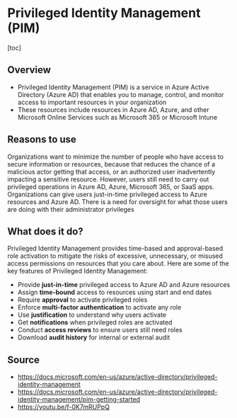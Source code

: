 # Privileged Identity Management (PIM)

[toc]

## Overview

- Privileged Identity Management (PIM) is a service in Azure Active  Directory (Azure AD) that enables you to manage, control, and monitor  access to important resources in your organization
- These resources  include resources in Azure AD, Azure, and other Microsoft Online  Services such as Microsoft 365 or Microsoft Intune



## Reasons to use

Organizations want to minimize the number of people who have access  to secure information or resources, because that reduces the chance of a malicious actor getting that access, or an authorized user  inadvertently impacting a sensitive resource. However, users still need  to carry out privileged operations in Azure AD, Azure, Microsoft 365, or SaaS apps. Organizations can give users just-in-time privileged access  to Azure resources and Azure AD. There is a need for oversight for what  those users are doing with their administrator privileges



## What does it do?

Privileged Identity Management provides time-based and approval-based role activation to mitigate the risks of excessive, unnecessary, or  misused access permissions on resources that you care about. Here are  some of the key features of Privileged Identity Management:

- Provide **just-in-time** privileged access to Azure AD and Azure resources
- Assign **time-bound** access to resources using start and end dates
- Require **approval** to activate privileged roles
- Enforce **multi-factor authentication** to activate any role
- Use **justification** to understand why users activate
- Get **notifications** when privileged roles are activated
- Conduct **access reviews** to ensure users still need roles
- Download **audit history** for internal or external audit



## Source 

- https://docs.microsoft.com/en-us/azure/active-directory/privileged-identity-management
- https://docs.microsoft.com/en-us/azure/active-directory/privileged-identity-management/pim-getting-started
- https://youtu.be/f-0K7mRUPpQ